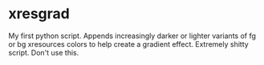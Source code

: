 # xresgrad
My first python script. Appends increasingly darker or lighter variants of fg or bg xresources colors to help create a gradient effect. Extremely shitty script. Don't use this.
